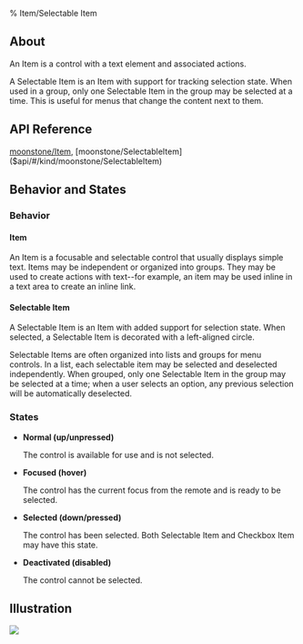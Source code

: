 ﻿% Item/Selectable Item

## About

An Item is a control with a text element and associated actions.

A Selectable Item is an Item with support for tracking selection state.  When
used in a group, only one Selectable Item in the group may be selected at a
time.  This is useful for menus that change the content next to them.

## API Reference

[moonstone/Item]($api/#/kind/moonstone/Item),
[moonstone/SelectableItem]($api/#/kind/moonstone/SelectableItem)

## Behavior and States

### Behavior

#### Item

An Item is a focusable and selectable control that usually displays simple text.
Items may be independent or organized into groups.  They may be used to create
actions with text--for example, an item may be used inline in a text area to
create an inline link.

#### Selectable Item

A Selectable Item is an Item with added support for selection state.  When
selected, a Selectable Item is decorated with a left-aligned circle.

Selectable Items are often organized into lists and groups for menu controls.
In a list, each selectable item may be selected and deselected independently.
When grouped, only one Selectable Item in the group may be selected at a time;
when a user selects an option, any previous selection will be automatically
deselected.

### States

* **Normal (up/unpressed)**

    The control is available for use and is not selected.

* **Focused (hover)**

    The control has the current focus from the remote and is ready to be
    selected.

* **Selected (down/pressed)**

    The control has been selected.  Both Selectable Item and Checkbox Item may
    have this state.

* **Deactivated (disabled)**

    The control cannot be selected.

## Illustration

![](../../assets/dg-controls-item-selectable-item.png)
